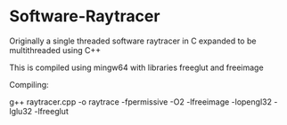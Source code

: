 # Software-Raytracer
Originally a single threaded software raytracer in C expanded to be multithreaded using C++

This is compiled using mingw64 with libraries freeglut and freeimage

Compiling:

g++ raytracer.cpp -o raytrace -fpermissive -O2 -lfreeimage -lopengl32 -lglu32 -lfreeglut
